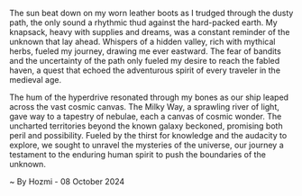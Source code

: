 
The sun beat down on my worn leather boots as I trudged through the dusty path, the only sound a rhythmic thud against the hard-packed earth. My knapsack, heavy with supplies and dreams, was a constant reminder of the unknown that lay ahead. Whispers of a hidden valley, rich with mythical herbs, fueled my journey, drawing me ever eastward.  The fear of bandits and the uncertainty of the path only fueled my desire to reach the fabled haven, a quest that echoed the adventurous spirit of every traveler in the medieval age.

The hum of the hyperdrive resonated through my bones as our ship leaped across the vast cosmic canvas.  The Milky Way, a sprawling river of light, gave way to a tapestry of nebulae, each a canvas of cosmic wonder.  The uncharted territories beyond the known galaxy beckoned, promising both peril and possibility.  Fueled by the thirst for knowledge and the audacity to explore, we sought to unravel the mysteries of the universe, our journey a testament to the enduring human spirit to push the boundaries of the unknown.  

~ By Hozmi - 08 October 2024
